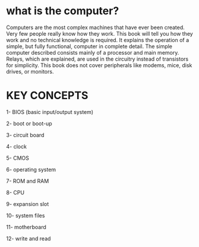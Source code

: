 # what is the computer?

Computers are the most complex machines that have ever been created. Very few people
really know how they work. This book will tell you how they work and no technical
knowledge is required. It explains the operation of a simple, but fully functional,
computer in complete detail. The simple computer described consists mainly of a
processor and main memory. Relays, which are explained, are used in the circuitry
instead of transistors for simplicity. This book does not cover peripherals like modems,
mice, disk drives, or monitors. 
 
# KEY CONCEPTS 

1- BIOS (basic input/output system) 

2- boot or boot-up 

3- circuit board 

4- clock

5- CMOS 

6- operating system

7- ROM and RAM 

8- CPU 

9- expansion slot 

10- system files 

11- motherboard 

12- write and read 
